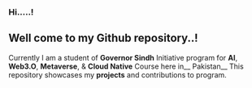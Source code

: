 ### Hi.....!
## Well come to my Github repository..!

  Currently I am a student of  ****Governor Sindh****  Initiative program for ****AI****, ****Web3.O****, ****Metaverse****, & ****Cloud Native**** Course  here in__ Pakistan__
  This repository showcases my __projects__ and contributions to program.
